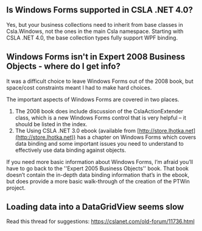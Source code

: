 ## Is Windows Forms supported in CSLA .NET 4.0?

Yes, but your business collections need to inherit from base classes in Csla.Windows, not the ones in the main Csla namespace. Starting with CSLA .NET 4.0, the base collection types fully support WPF binding.
<!---[See this page](WpfCollectionBinding) for more information.--->

## Windows Forms isn't in Expert 2008 Business Objects - where do I get info?

It was a difficult choice to leave Windows Forms out of the 2008 book, but space/cost constraints meant I had to make hard choices.

The important aspects of Windows Forms are covered in two places.

1. The 2008 book does include discussion of the CslaActionExtender class, which is a new Windows Forms control that is very helpful – it should be listed in the index.
2. The Using CSLA .NET 3.0 ebook (available from [http://store.lhotka.net](http://store.lhotka.net)) has a chapter on Windows Forms which covers data binding and some important issues you need to understand to effectively use data binding against objects.

If you need more basic information about Windows Forms, I’m afraid you’ll have to go back to the ''Expert 2005 Business Objects'' book. That book doesn’t contain the in-depth data binding information that’s in the ebook, but does provide a more basic walk-through of the creation of the PTWin project.

## Loading data into a DataGridView seems slow

Read this thread for suggestions: https://cslanet.com/old-forum/11736.html
